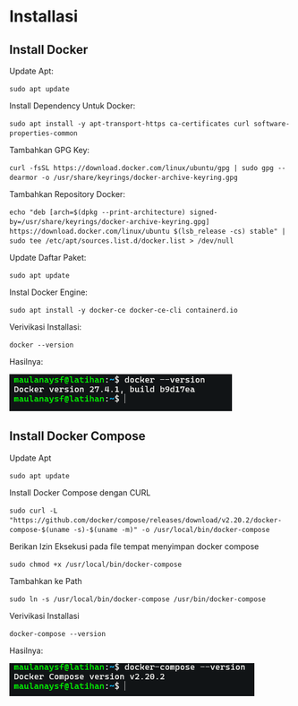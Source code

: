 # Installasi

## Install Docker

Update Apt:

`sudo apt update`

Install Dependency Untuk Docker:

`sudo apt install -y apt-transport-https ca-certificates curl software-properties-common`

Tambahkan GPG Key:

`curl -fsSL https://download.docker.com/linux/ubuntu/gpg | sudo gpg --dearmor -o /usr/share/keyrings/docker-archive-keyring.gpg`

Tambahkan Repository Docker:

`echo "deb [arch=$(dpkg --print-architecture) signed-by=/usr/share/keyrings/docker-archive-keyring.gpg] https://download.docker.com/linux/ubuntu $(lsb_release -cs) stable" | sudo tee /etc/apt/sources.list.d/docker.list > /dev/null`

Update Daftar Paket:

`sudo apt update`

Instal Docker Engine:

`sudo apt install -y docker-ce docker-ce-cli containerd.io`

Verivikasi Installasi:

`docker --version`

Hasilnya:

![alt](/img/docker_version.png)

## Install Docker Compose

Update Apt

`sudo apt update`

Install Docker Compose dengan CURL

`sudo curl -L "https://github.com/docker/compose/releases/download/v2.20.2/docker-compose-$(uname -s)-$(uname -m)" -o /usr/local/bin/docker-compose`

Berikan Izin Eksekusi pada file tempat menyimpan docker compose

`sudo chmod +x /usr/local/bin/docker-compose`

Tambahkan ke Path

`sudo ln -s /usr/local/bin/docker-compose /usr/bin/docker-compose`

Verivikasi Installasi

`docker-compose --version`

Hasilnya:

![alt](/img/docker_compose_version.png)
